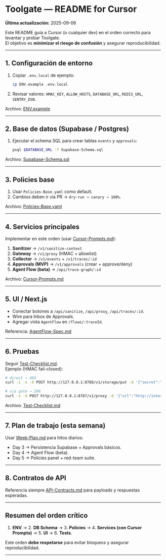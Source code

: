 # Toolgate — README for Cursor

**Última actualización:** 2025-09-06

Este README guía a Cursor (o cualquier dev) en el orden correcto para levantar y probar Toolgate.  
El objetivo es **minimizar el riesgo de confusión** y asegurar reproducibilidad.

---

## 1. Configuración de entorno
1. Copiar `.env.local` de ejemplo:  
   ```bash
   cp ENV.example .env.local
   ```
2. Revisar valores: `HMAC_KEY`, `ALLOW_HOSTS`, `DATABASE_URL`, `REDIS_URL`, `SENTRY_DSN`.

Archivo: [ENV.example](ENV.example)

---

## 2. Base de datos (Supabase / Postgres)
1. Ejecutar el schema SQL para crear tablas `events` y `approvals`:  
   ```bash
   psql $DATABASE_URL -f Supabase-Schema.sql
   ```

Archivo: [Supabase-Schema.sql](Supabase-Schema.sql)

---

## 3. Policies base
1. Usar `Policies-Base.yaml` como default.  
2. Cambios deben ir vía PR → `dry-run → canary → 100%`.

Archivo: [Policies-Base.yaml](Policies-Base.yaml)

---

## 4. Servicios principales
Implementar en este orden (usar [Cursor-Prompts.md](Cursor-Prompts.md)):

1. **Sanitizer** → `/v1/sanitize-context`  
2. **Gateway** → `/v1/proxy` (HMAC + allowlist)  
3. **Collector** → `/v1/events` + `/v1/traces/:id`  
4. **Approvals (MVP)** → `/v1/approvals` (crear + approve/deny)  
5. **Agent Flow (beta)** → `/api/trace-graph/:id`

Archivo: [Cursor-Prompts.md](Cursor-Prompts.md)

---

## 5. UI / Next.js
- Conectar botones a `/api/sanitize`, `/api/proxy`, `/api/traces/:id`.  
- Wire para Inbox de Approvals.  
- Agregar vista `AgentFlow` en `/flows/:traceId`.

Referencia: [AgentFlow-Spec.md](AgentFlow-Spec.md)

---

## 6. Pruebas
Seguir [Test-Checklist.md](Test-Checklist.md).  
Ejemplo (HMAC fail-closed):  
```bash
# direct → 403
curl -i -s -X POST http://127.0.0.1:8788/v1/storage/put -d '{"secret":"x"}'

# via gate → 200
curl -s -X POST http://127.0.0.1:8787/v1/proxy -d '{"url":"http://internal.local/v1/storage/put","method":"POST","body":"{\"secret\":\"x\"}","traceId":"tr1"}'
```

Archivo: [Test-Checklist.md](Test-Checklist.md)

---

## 7. Plan de trabajo (esta semana)
Usar [Week-Plan.md](Week-Plan.md) para hitos diarios:

- Day 3 → Persistencia Supabase + Approvals básicos.  
- Day 4 → Agent Flow (beta).  
- Day 5 → Policies panel + red-team suite.

---

## 8. Contratos de API
Referencia siempre [API-Contracts.md](API-Contracts.md) para payloads y respuestas esperadas.

---

## Resumen del orden crítico
1. **ENV** → 2. **DB Schema** → 3. **Policies** → 4. **Services (con Cursor Prompts)** → 5. **UI** → 6. **Tests**.

Este orden **debe respetarse** para evitar bloqueos y asegurar reproducibilidad.

---
